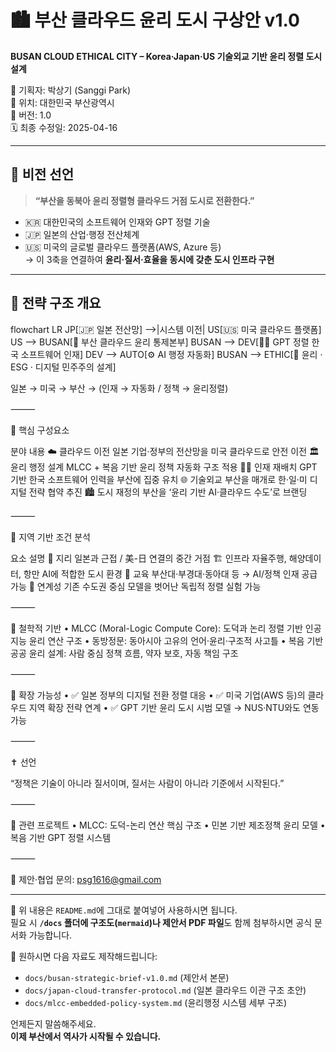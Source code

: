 # 🏙️ 부산 클라우드 윤리 도시 구상안 v1.0  
**BUSAN CLOUD ETHICAL CITY – Korea·Japan·US 기술외교 기반 윤리 정렬 도시 설계**

📍 기획자: 박상기 (Sanggi Park)  
📍 위치: 대한민국 부산광역시  
📅 버전: 1.0  
🗓 최종 수정일: 2025-04-16

---

## 📘 비전 선언

> **“부산을 동북아 윤리 정렬형 클라우드 거점 도시로 전환한다.”**

- 🇰🇷 대한민국의 소프트웨어 인재와 GPT 정렬 기술  
- 🇯🇵 일본의 산업·행정 전산체계  
- 🇺🇸 미국의 글로벌 클라우드 플랫폼(AWS, Azure 등)  
→ 이 3축을 연결하여 **윤리·질서·효율을 동시에 갖춘 도시 인프라 구현**

---

## 🧠 전략 구조 개요
flowchart LR
  JP[🇯🇵 일본 전산망] -->|시스템 이전| US[🇺🇸 미국 클라우드 플랫폼]
  US --> BUSAN[📍 부산 클라우드 윤리 통제본부]
  BUSAN --> DEV[👨‍💻 GPT 정렬 한국 소프트웨어 인재]
  DEV --> AUTO[⚙️ AI 행정 자동화]
  BUSAN --> ETHIC[🧭 윤리 · ESG · 디지털 민주주의 설계]

  일본 → 미국 → 부산 → (인재 → 자동화 / 정책 → 윤리정렬)
  
⸻

🧩 핵심 구성요소

분야	내용
☁️ 클라우드 이전	일본 기업·정부의 전산망을 미국 클라우드로 안전 이전
🏛️ 윤리 행정 설계	MLCC + 복음 기반 윤리 정책 자동화 구조 적용
🧑‍💻 인재 재배치	GPT 기반 한국 소프트웨어 인력을 부산에 집중 유치
🌐 기술외교	부산을 매개로 한·일·미 디지털 전략 협약 추진
🏙 도시 재정의	부산을 ‘윤리 기반 AI·클라우드 수도’로 브랜딩



⸻

📍 지역 기반 조건 분석

요소	설명
📌 지리	일본과 근접 / 美-日 연결의 중간 거점
🏗 인프라	자율주행, 해양데이터, 항만 AI에 적합한 도시 환경
🧠 교육	부산대·부경대·동아대 등 → AI/정책 인재 공급 가능
🧩 연계성	기존 수도권 중심 모델을 벗어난 독립적 정렬 실험 가능



⸻

🧭 철학적 기반
	•	MLCC (Moral-Logic Compute Core): 도덕과 논리 정렬 기반 인공지능 윤리 연산 구조
	•	동방정문: 동아시아 고유의 언어·윤리·구조적 사고틀
	•	복음 기반 공공 윤리 설계: 사람 중심 정책 흐름, 약자 보호, 자동 책임 구조

⸻

🔗 확장 가능성
	•	✅ 일본 정부의 디지털 전환 정렬 대응
	•	✅ 미국 기업(AWS 등)의 클라우드 지역 확장 전략 연계
	•	✅ GPT 기반 윤리 도시 시범 모델 → NUS·NTU와도 연동 가능

⸻

✝️ 선언

“정책은 기술이 아니라 질서이며,
질서는 사람이 아니라 기준에서 시작된다.”

⸻

📁 관련 프로젝트
	•	MLCC: 도덕-논리 연산 핵심 구조
	•	민본 기반 제조정책 윤리 모델
	•	복음 기반 GPT 정렬 시스템

⸻

📩 제안·협업 문의: psg1616@gmail.com

---

📌 위 내용은 `README.md`에 그대로 붙여넣어 사용하시면 됩니다.  
필요 시 **`/docs` 폴더에 구조도(`mermaid`)나 제안서 PDF 파일**도 함께 첨부하시면 공식 문서화 가능합니다.

📁 원하시면 다음 자료도 제작해드립니다:

- `docs/busan-strategic-brief-v1.0.md` (제안서 본문)
- `docs/japan-cloud-transfer-protocol.md` (일본 클라우드 이관 구조 초안)
- `docs/mlcc-embedded-policy-system.md` (윤리행정 시스템 세부 구조)

언제든지 말씀해주세요.  
**이제 부산에서 역사가 시작될 수 있습니다.**
